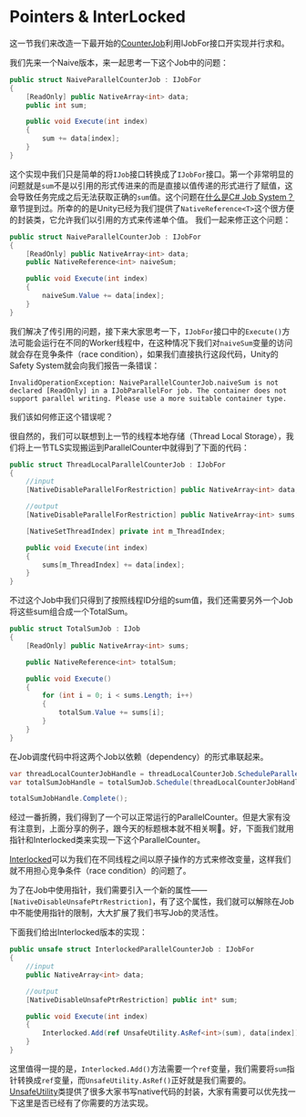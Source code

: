 # Pointers & InterLocked

这一节我们来改造一下最开始的[CounterJob](What_is_C_Sharp_JobSystem.md)利用IJobFor接口开实现并行求和。

我们先来一个Naive版本，来一起思考一下这个Job中的问题：

```C#
public struct NaiveParallelCounterJob : IJobFor
{
    [ReadOnly] public NativeArray<int> data;
    public int sum;

    public void Execute(int index)
    {
        sum += data[index];
    }
}
```

这个实现中我们只是简单的将``IJob``接口转换成了``IJobFor``接口。第一个非常明显的问题就是``sum``不是以引用的形式传进来的而是直接以值传递的形式进行了赋值，这会导致任务完成之后无法获取正确的``sum``值。这个问题在[什么是C# Job System？](What_is_C_Sharp_JobSystem.md)章节提到过。所幸的的是Unity已经为我们提供了``NativeReference<T>``这个很方便的封装类，它允许我们以引用的方式来传递单个值。
我们一起来修正这个问题：

```C#
public struct NaiveParallelCounterJob : IJobFor
{
    [ReadOnly] public NativeArray<int> data;
    public NativeReference<int> naiveSum;

    public void Execute(int index)
    {
        naiveSum.Value += data[index];
    }
}
```

我们解决了传引用的问题，接下来大家思考一下，``IJobFor``接口中的``Execute()``方法可能会运行在不同的Worker线程中，在这种情况下我们对``naiveSum``变量的访问就会存在竞争条件（race condition），如果我们直接执行这段代码，Unity的Safety System就会向我们报告一条错误：

``` Log
InvalidOperationException: NaiveParallelCounterJob.naiveSum is not declared [ReadOnly] in a IJobParallelFor job. The container does not support parallel writing. Please use a more suitable container type.
```

我们该如何修正这个错误呢？

很自然的，我们可以联想到上一节的线程本地存储（Thread Local Storage），我们将上一节TLS实现搬运到ParallelCounter中就得到了下面的代码：

```C#
public struct ThreadLocalParallelCounterJob : IJobFor
{
    //input
    [NativeDisableParallelForRestriction] public NativeArray<int> data;

    //output
    [NativeDisableParallelForRestriction] public NativeArray<int> sums;

    [NativeSetThreadIndex] private int m_ThreadIndex;

    public void Execute(int index)
    {
        sums[m_ThreadIndex] += data[index];
    }
}
```

不过这个Job中我们只得到了按照线程ID分组的sum值，我们还需要另外一个Job将这些sum组合成一个TotalSum。

```C#
public struct TotalSumJob : IJob
{
    [ReadOnly] public NativeArray<int> sums;

    public NativeReference<int> totalSum;

    public void Execute()
    {
        for (int i = 0; i < sums.Length; i++)
        {
            totalSum.Value += sums[i];
        }
    }
}
```

在Job调度代码中将这两个Job以依赖（dependency）的形式串联起来。

```C#
var threadLocalCounterJobHandle = threadLocalCounterJob.ScheduleParallel(m_Data.Length, 64, new JobHandle());
var totalSumJobHandle = totalSumJob.Schedule(threadLocalCounterJobHandle);

totalSumJobHandle.Complete();
```

经过一番折腾，我们得到了一个可以正常运行的ParallelCounter。但是大家有没有注意到，上面分享的例子，跟今天的标题根本就不相关啊🤣。好，下面我们就用指针和Interlocked类来实现一下这个ParallelCounter。

[Interlocked](https://docs.microsoft.com/en-us/dotnet/api/system.threading.interlocked?view=net-6.0)可以为我们在不同线程之间以原子操作的方式来修改变量，这样我们就不用担心竞争条件（race condition）的问题了。

为了在Job中使用指针，我们需要引入一个新的属性——``[NativeDisableUnsafePtrRestriction]``，有了这个属性，我们就可以解除在Job中不能使用指针的限制，大大扩展了我们书写Job的灵活性。

下面我们给出Interlocked版本的实现：

```C#
public unsafe struct InterlockedParallelCounterJob : IJobFor
{
    //input
    public NativeArray<int> data;

    //output
    [NativeDisableUnsafePtrRestriction] public int* sum;

    public void Execute(int index)
    {
        Interlocked.Add(ref UnsafeUtility.AsRef<int>(sum), data[index]);
    }
}
```

这里值得一提的是，``Interlocked.Add()``方法需要一个``ref``变量，我们需要将``sum``指针转换成``ref``变量，而``UnsafeUtility.AsRef()``正好就是我们需要的。[UnsafeUtility](https://docs.unity3d.com/ScriptReference/Unity.Collections.LowLevel.Unsafe.UnsafeUtility.html)类提供了很多大家书写native代码的封装，大家有需要可以优先找一下这里是否已经有了你需要的方法实现。
